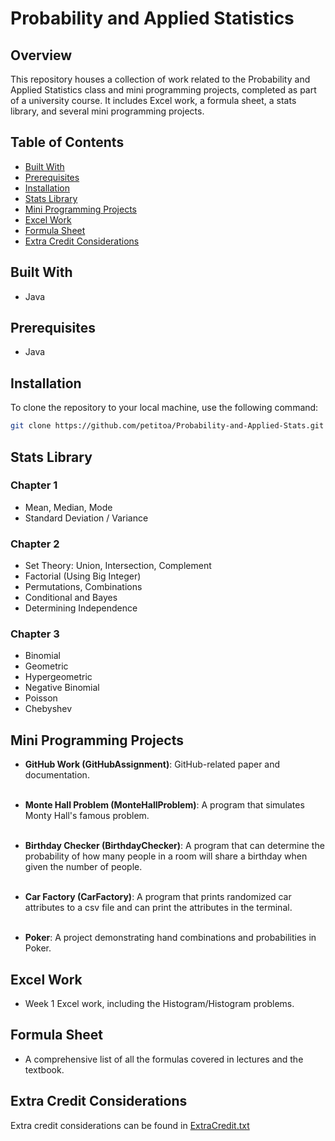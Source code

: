 # Probability and Applied Statistics

## Overview

This repository houses a collection of work related to the Probability and Applied Statistics class and mini programming projects, completed as part of a university course. It includes Excel work, a formula sheet, a stats library, and several mini programming projects.

## Table of Contents
- [Built With](#built-with)
- [Prerequisites](#prerequisites)
- [Installation](#installation)
- [Stats Library](#stats-library)
- [Mini Programming Projects](#mini-programming-projects)
- [Excel Work](#excel-work)
- [Formula Sheet](#formula-sheet)
- [Extra Credit Considerations](#extra-credit-considerations)

## Built With
- Java 

## Prerequisites
- Java

## Installation

To clone the repository to your local machine, use the following command:
```bash
git clone https://github.com/petitoa/Probability-and-Applied-Stats.git
```

## Stats Library

### Chapter 1

- Mean, Median, Mode
- Standard Deviation / Variance

### Chapter 2

- Set Theory: Union, Intersection, Complement
- Factorial (Using Big Integer)
- Permutations, Combinations
- Conditional and Bayes
- Determining Independence

### Chapter 3

- Binomial
- Geometric
- Hypergeometric
- Negative Binomial
- Poisson
- Chebyshev

## Mini Programming Projects

- **GitHub Work (GitHubAssignment)**: GitHub-related paper and documentation.<br><br>

- **Monte Hall Problem (MonteHallProblem)**: A program that simulates Monty Hall's famous problem.<br><br>

- **Birthday Checker (BirthdayChecker)**: A program that can determine the probability of how many people in a room will share a birthday when given the number of people.<br><br>

- **Car Factory (CarFactory)**: A program that prints randomized car attributes to a csv file and can print the attributes in the terminal.<br><br>

- **Poker**: A project demonstrating hand combinations and probabilities in Poker.

## Excel Work
- Week 1 Excel work, including the Histogram/Histogram problems.

## Formula Sheet
- A comprehensive list of all the formulas covered in lectures and the textbook.

## Extra Credit Considerations
Extra credit considerations can be found in [ExtraCredit.txt](src/Project1/ExtraCredit.txt)
